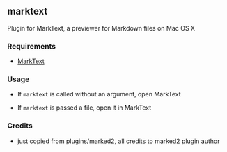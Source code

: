 ## marktext

Plugin for MarkText, a previewer for Markdown files on Mac OS X

### Requirements

- [MarkText](https://github.com/marktext/marktext)

### Usage

- If `marktext` is called without an argument, open MarkText

- If `marktext` is passed a file, open it in MarkText

### Credits

- just copied from plugins/marked2, all credits to marked2 plugin author
